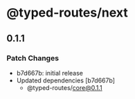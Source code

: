 # @typed-routes/next

## 0.1.1

### Patch Changes

- b7d667b: initial release
- Updated dependencies [b7d667b]
  - @typed-routes/core@0.1.1
